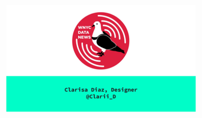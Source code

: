 ![image](https://github.com/ClarisaD/IA-Summit-2017/blob/master/20170324_IASummit17-%20Scales_and_Practices_of_Usability_Testing_in_the_Newsroom-1.png)
